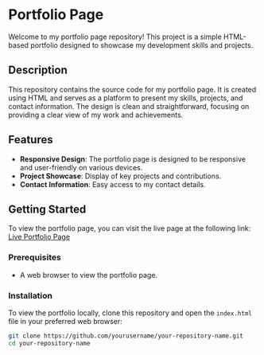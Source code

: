 # Portfolio Page

Welcome to my portfolio page repository! This project is a simple HTML-based portfolio designed to showcase my development skills and projects.

## Description

This repository contains the source code for my portfolio page. It is created using HTML and serves as a platform to present my skills, projects, and contact information. The design is clean and straightforward, focusing on providing a clear view of my work and achievements.

## Features

- **Responsive Design**: The portfolio page is designed to be responsive and user-friendly on various devices.
- **Project Showcase**: Display of key projects and contributions.
- **Contact Information**: Easy access to my contact details.

## Getting Started

To view the portfolio page, you can visit the live page at the following link:
[Live Portfolio Page](INSERT_YOUR_PAGE_LINK_HERE)

### Prerequisites

- A web browser to view the portfolio page.

### Installation

To view the portfolio locally, clone this repository and open the `index.html` file in your preferred web browser:

```bash
git clone https://github.com/yourusername/your-repository-name.git
cd your-repository-name
